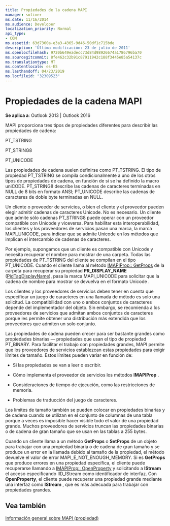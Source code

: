 ```yaml
---
title: Propiedades de la cadena MAPI
manager: soliver
ms.date: 11/16/2014
ms.audience: Developer
localization_priority: Normal
api_type:
- COM
ms.assetid: 63d7360a-e3a3-4365-9d46-50df1c715bde
description: 'Última modificación: 23 de julio de 2011'
ms.openlocfilehash: 9720b649eadecc73d84d98926674a1786796ba70
ms.sourcegitcommit: 8fe462c32b91c87911942c188f3445e85a54137c
ms.translationtype: MT
ms.contentlocale: es-ES
ms.lasthandoff: 04/23/2019
ms.locfileid: "32309523"
---
```

# <a name="mapi-string-properties"></a>Propiedades de la cadena MAPI

  
  
**Se aplica a**: Outlook 2013 | Outlook 2016 
  
MAPI proporciona tres tipos de propiedades diferentes para describir las propiedades de cadena:
  
PT_TSTRING
  
PT_STRING8
  
PT_UNICODE
  
Las propiedades de cadena suelen definirse como PT_TSTRING. El tipo de propiedad PT_TSTRING se compila condicionalmente a uno de los otros tipos de propiedades de cadena, en función de si se ha definido la macro uniCODE. PT_STRING8 describe las cadenas de caracteres terminadas en NULL de 8 bits en formato ANSI; PT_UNICODE describe las cadenas de caracteres de doble byte terminadas en NULL. 
  
Un cliente o proveedor de servicios, o bien el cliente y el proveedor pueden elegir admitir cadenas de caracteres Unicode. No es necesario. Un cliente que admite sólo cadenas PT_STRING8 puede operar con un proveedor compatible con Unicode y viceversa. Para habilitar esta interoperabilidad, los clientes y los proveedores de servicios pasan una marca, la marca MAPI_UNICODE, para indicar que se admite Unicode en los métodos que implican el intercambio de cadenas de caracteres. 
  
Por ejemplo, supongamos que un cliente es compatible con Unicode y necesita recuperar el nombre para mostrar de una carpeta. Todas las propiedades de PT_TSTRING del cliente se compilan en el tipo PT_UNICODE. Cuando el cliente llama al método [IMAPIProp:: GetProps](imapiprop-getprops.md) de la carpeta para recuperar su propiedad **PR_DISPLAY_NAME** ([PidTagDisplayName](pidtagdisplayname-canonical-property.md)), pasa la marca MAPI_UNICODE para solicitar que la cadena de nombre para mostrar se devuelva en el formato Unicode . 
  
Los clientes y los proveedores de servicios deben tener en cuenta que especificar un juego de caracteres en una llamada de método es solo una solicitud. La compatibilidad con uno o ambos conjuntos de caracteres depende del implementador del objeto. Sin embargo, se recomienda a los proveedores de servicios que admitan ambos conjuntos de caracteres porque les permite obtener una distribución más extendida que los proveedores que admiten un solo conjunto. 
  
Las propiedades de cadena pueden crecer para ser bastante grandes como propiedades binarias — propiedades que usan el tipo de propiedad PT_BINARY. Para facilitar el trabajo con propiedades grandes, MAPI permite que los proveedores de servicios establezcan estas propiedades para exigir límites de tamaño. Estos límites pueden variar en función de:
  
- Si las propiedades se van a leer o escribir.
    
- Cómo implementa el proveedor de servicios los métodos **IMAPIProp** . 
    
- Consideraciones de tiempo de ejecución, como las restricciones de memoria.
    
- Problemas de traducción del juego de caracteres. 
    
Los límites de tamaño también se pueden colocar en propiedades binarias y de cadena cuando se utilizan en el conjunto de columnas de una tabla porque a veces es imposible hacer visible todo el valor de una propiedad grande. Muchos proveedores de servicios truncan las propiedades binarias o de cadena de gran tamaño que se usan en las tablas a 255 bytes. 
  
Cuando un cliente llama a un método **GetProps** o **SetProps** de un objeto para trabajar con una propiedad binaria o de cadena de gran tamaño y se produce un error en la llamada debido al tamaño de la propiedad, el método devuelve el valor de error MAPI_E_NOT_ENOUGH_MEMORY. Si es **GetProps** que produce errores en una propiedad específica, el cliente puede recuperarse llamando a [IMAPIProp:: OpenProperty](imapiprop-openproperty.md) y solicitando a **IStream** el acceso especificando IID_IStream como identificador de interfaz. Con **OpenProperty**, el cliente puede recuperar una propiedad grande mediante una interfaz como **IStream** , que es más adecuada para trabajar con propiedades grandes. 
  
## <a name="see-also"></a>Vea también



[Información general sobre MAPI (propiedad)](mapi-property-overview.md)

